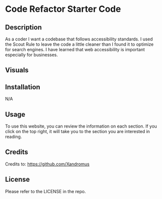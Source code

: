 # Code Refactor Starter Code

## Description
As a coder I want a codebase that follows accessibility standards. I used the Scout Rule to leave the code a little cleaner than I found it to optimize for search engines. I have learned that web accessibility is important especially for businesses.


## Visuals 

## Installation

N/A

## Usage

To use this website, you can review the information on each section. If you click on the top right, it will take you to the section you are interested in reading.

## Credits

Credits to: https://github.com/Xandromus

## License
Please refer to the LICENSE in the repo.
